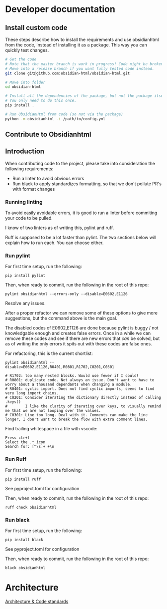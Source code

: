 # Developer documentation
## Install custom code
These steps describe how to install the requirements and use obsidianhtml from the code, instead of installing it as a package. This way you can quickly test changes.

``` bash
# Get the code
# Note that the master branch is work in progress! Code might be broken. 
# Move into a release branch if you want fully tested code instead.
git clone git@github.com:obsidian-html/obsidian-html.git

# Move into folder
cd obsidian-html

# Install all the dependencies of the package, but not the package itself.
# You only need to do this once.
pip install .

# Run ObsidianHtml from code (so not via the package)
python -m obsidianhtml -i /path/to/config.yml
```

## Contribute to Obsidianhtml
## Introduction
When contributing code to the project, please take into consideration the following requirements:
- Run a linter to avoid obvious errors
- Run black to apply standardizes formatting, so that we don't pollute PR's with format changes

### Running linting
To avoid easily avoidable errors, it is good to run a linter before commiting your code to be pulled.

I know of two linters as of writing this, pylint and ruff.

Ruff is supposed to be a lot faster than pylint. The two sections below will explain how to run each.
You can choose either.

### Run pylint

For first time setup, run the following:
``` shell
pip install pylint
```

Then, when ready to commit, run the following in the root of this repo:
``` shell
pylint obsidianhtml --errors-only --disable=E0602,E1126
```

Resolve any issues. 

After a proper refactor we can remove some of these options to give more suggestions, but the command above is the main goal.

The disabled codes of E0602,E1126 are done because pylint is buggy / not knowledgable enough and creates false errors. Once in a while we can remove these codes and see if there are
new errors that *can* be solved, but as of writing the only errors it spits out with these codes are false ones.

For refactoring, this is the current shortlist:

``` shell
pylint obsidianhtml --disable=E0602,E1126,R0401,R0801,R1702,C0201,C0301

# R1702: too many nested blocks. Would use fewer if I could!
# R0801: duplicate code. Not always an issue. Don't want to have to worry about a thousand dependants when changing a module.
# R0401: cyclic import. Does not find cyclic imports, seems to find very long import chains.
# C0201: Consider iterating the dictionary directly instead of calling .keys()
#        I like the clarity of iterating over keys, to visually remind me that we are not looping over the values.
# C0301: Line too long. Deal with it. Comments can make the line longer, I don't want to break the flow with extra comment lines.
```

Find trailing whitespace in a file with vscode:
``` 
Press ctr+f
Select the .* icon
Search for: [^\s]+ +\n
```

### Run Ruff
For first time setup, run the following:
``` shell
pip install ruff
```

See pyproject.toml for configuration

Then, when ready to commit, run the following in the root of this repo:
``` shell
ruff check obsidianhtml  
```

### Run black
For first time setup, run the following:
``` shell
pip install black
```

See pyproject.toml for configuration

Then, when ready to commit, run the following in the root of this repo:
``` shell
black obsidianhtml
```

# Architecture
[Architecture & Code standards](architecture.md)
